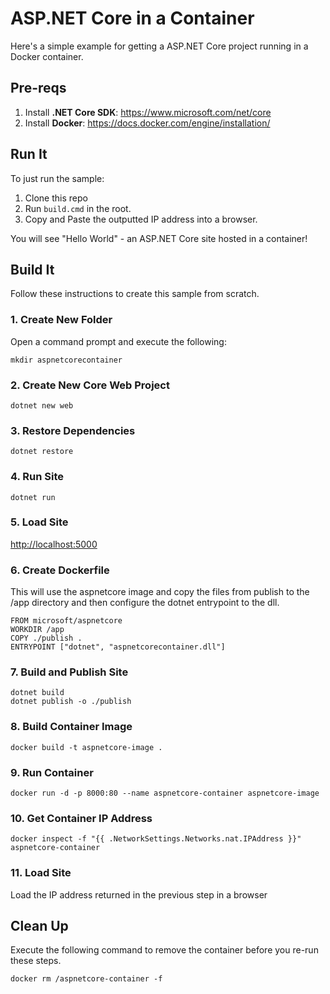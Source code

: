 # ASP.NET Core in a Container

Here's a simple example for getting a ASP.NET Core project running in a Docker container.

## Pre-reqs

1. Install **.NET Core SDK**: https://www.microsoft.com/net/core
2. Install **Docker**: https://docs.docker.com/engine/installation/

## Run It
To just run the sample: 
1. Clone this repo
2. Run `build.cmd` in the root.
3. Copy and Paste the outputted IP address into a browser.  

You will see "Hello World" - an ASP.NET Core site hosted in a container!

## Build It
Follow these instructions to create this sample from scratch.

### 1. Create New Folder

Open a command prompt and execute the following:

```
mkdir aspnetcorecontainer
```

### 2. Create New Core Web Project

```
dotnet new web
```

### 3. Restore Dependencies
```
dotnet restore
```

### 4. Run Site
```
dotnet run
```

### 5. Load Site

[http://localhost:5000](http://localhost:5000)

### 6. Create Dockerfile

This will use the aspnetcore image and copy the files from publish to the /app directory and then configure the dotnet entrypoint to the dll.

```
FROM microsoft/aspnetcore
WORKDIR /app
COPY ./publish .
ENTRYPOINT ["dotnet", "aspnetcorecontainer.dll"]
```

### 7. Build and Publish Site
```
dotnet build
dotnet publish -o ./publish
```

### 8. Build Container Image
```
docker build -t aspnetcore-image .
```

### 9. Run Container
```
docker run -d -p 8000:80 --name aspnetcore-container aspnetcore-image
```

### 10. Get Container IP Address
```
docker inspect -f "{{ .NetworkSettings.Networks.nat.IPAddress }}" aspnetcore-container
```

### 11. Load Site

Load the IP address returned in the previous step in a browser

## Clean Up

Execute the following command to remove the container before you re-run these steps.

```
docker rm /aspnetcore-container -f
```
